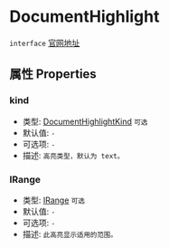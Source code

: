 # DocumentHighlight
`interface` [官网地址](https://microsoft.github.io/monaco-editor/docs.html#interfaces/languages.DocumentHighlight.html)
## 属性 Properties
### kind
+ 类型: [DocumentHighlightKind](../enumerations.md#DocumentHighlightKind) `可选`
+ 默认值: `-`
+ 可选项: `-`
+ 描述: `高亮类型，默认为 text。`

### IRange
+ 类型: [IRange](../../global/interfaces/IRange.md) `可选`
+ 默认值: `-`
+ 可选项: `-`
+ 描述: `此高亮显示适用的范围。`
